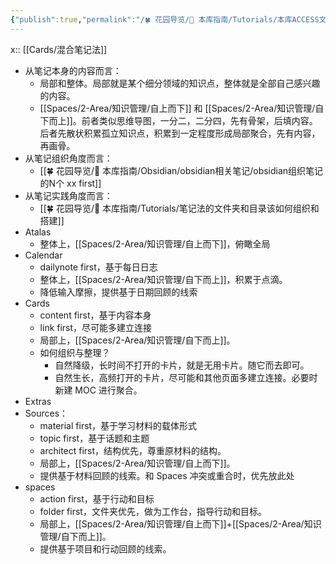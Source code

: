 ```yaml
---
{"publish":true,"permalink":"/🍀 花园导览/🧰 本库指南/Tutorials/本库ACCESS文件夹结构与混合笔记法.md","title":"本库ACCESS文件夹结构与混合笔记法","created":"2022-08-07","modified":"2024-11-22","published":"2025-07-07T17:10:23.996+08:00","cssclasses":""}
---
```


x:: [[Cards/混合笔记法]]

- 从笔记本身的内容而言：
	- 局部和整体。局部就是某个细分领域的知识点，整体就是全部自己感兴趣的内容。
	- [[Spaces/2-Area/知识管理/自上而下]] 和 [[Spaces/2-Area/知识管理/自下而上]]。前者类似思维导图，一分二，二分四，先有骨架，后填内容。后者先散状积累孤立知识点，积累到一定程度形成局部聚合，先有内容，再画骨。
- 从笔记组织角度而言：
	- [[🍀 花园导览/🧰 本库指南/Obsidian/obsidian相关笔记/obsidian组织笔记的N个 xx first]]
- 从笔记实践角度而言：
	- [[🍀 花园导览/🧰 本库指南/Tutorials/笔记法的文件夹和目录该如何组织和搭建]]
- Atalas
	- 整体上，[[Spaces/2-Area/知识管理/自上而下]]，俯瞰全局
- Calendar
	- dailynote first，基于每日日志
	- 整体上，[[Spaces/2-Area/知识管理/自下而上]]，积累于点滴。
	- 降低输入摩擦，提供基于日期回顾的线索
- Cards
	- content first，基于内容本身
	- link first，尽可能多建立连接
	- 局部上，[[Spaces/2-Area/知识管理/自下而上]]。
	- 如何组织与整理？
		- 自然降级，长时间不打开的卡片，就是无用卡片。随它而去即可。
		- 自然生长，高频打开的卡片，尽可能和其他页面多建立连接。必要时新建 MOC 进行聚合。
- Extras
- Sources：
	- material first，基于学习材料的载体形式
	- topic first，基于话题和主题
	- architect first，结构优先，尊重原材料的结构。
	- 局部上，[[Spaces/2-Area/知识管理/自上而下]]。
	- 提供基于材料回顾的线索。和 Spaces 冲突或重合时，优先放此处
- spaces
	- action first，基于行动和目标
	- folder first，文件夹优先，做为工作台，指导行动和目标。
	- 局部上，[[Spaces/2-Area/知识管理/自上而下]]+[[Spaces/2-Area/知识管理/自下而上]]。
	- 提供基于项目和行动回顾的线索。